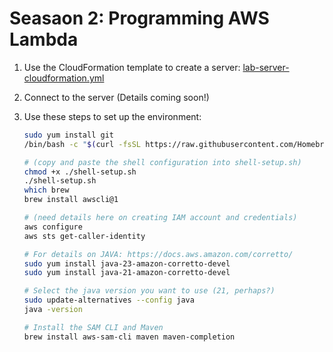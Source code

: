 # Seasaon 2: Programming AWS Lambda

1. Use the CloudFormation template to create a server: [lab-server-cloudformation.yml](./lab-server-cloudformation.yml)
1. Connect to the server (Details coming soon!)
2. Use these steps to set up the environment:

   ```bash
   sudo yum install git
   /bin/bash -c "$(curl -fsSL https://raw.githubusercontent.com/Homebrew/install/HEAD/install.sh)"

   # (copy and paste the shell configuration into shell-setup.sh)
   chmod +x ./shell-setup.sh
   ./shell-setup.sh
   which brew
   brew install awscli@1

   # (need details here on creating IAM account and credentials)
   aws configure
   aws sts get-caller-identity

   # For details on JAVA: https://docs.aws.amazon.com/corretto/
   sudo yum install java-23-amazon-corretto-devel
   sudo yum install java-21-amazon-corretto-devel

   # Select the java version you want to use (21, perhaps?)
   sudo update-alternatives --config java
   java -version

   # Install the SAM CLI and Maven
   brew install aws-sam-cli maven maven-completion
   ```
